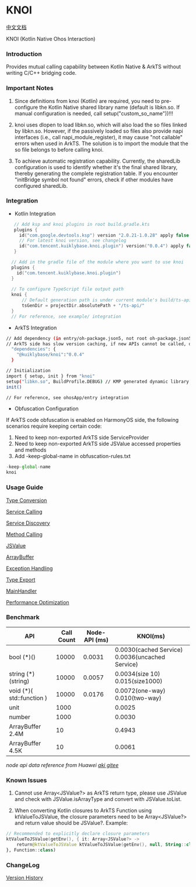 # KNOI

[中文文档](./README-zh.md)

KNOI (Kotlin Native Ohos Interaction)

### Introduction

Provides mutual calling capability between Kotlin Native & ArkTS without writing C/C++ bridging code.

### Important Notes

1. Since definitions from knoi (Kotlin) are required, you need to pre-configure the Kotlin Native shared library name (default is libkn.so. If manual configuration is needed, call setup("custom_so_name"))!!!

2. knoi uses dlopen to load libkn.so, which will also load the so files linked by libkn.so. However, if the passively loaded so files also provide napi interfaces (i.e., call napi_module_register), it may cause "not callable" errors when used in ArkTS. The solution is to import the module that the so file belongs to before calling knoi.

3. To achieve automatic registration capability. Currently, the sharedLib configuration is used to identify whether it's the final shared library, thereby generating the complete registration table. If you encounter "initBridge symbol not found" errors, check if other modules have configured sharedLib.

### Integration

- Kotlin Integration
```kotlin
   // Add ksp and knoi plugins in root build.gradle.kts
   plugins {
     id("com.google.devtools.ksp") version "2.0.21-1.0.28" apply false 
     // For latest knoi version, see changelog
     id("com.tencent.kuiklybase.knoi.plugin") version("0.0.4") apply false
   }

  // Add in the gradle file of the module where you want to use knoi
  plugins {
    id("com.tencent.kuiklybase.knoi.plugin")
  }
  
  // To configure TypeScript file output path
  knoi {
      // Default generation path is under current module's build/ts-api/
      tsGenDir = projectDir.absolutePath + "/ts-api/"
  }
  // For reference, see example/ integration
```

- ArkTS Integration

```bash
// Add dependency (in entry/oh-package.json5, not root oh-package.json5)
// ArkTS side has slow version caching, if new APIs cannot be called, directly use latest version
  "dependencies": {
    "@kuiklybase/knoi":"0.0.4"
  }

// Initialization
import { setup, init } from "knoi"
setup("libkn.so", BuildProfile.DEBUG) // KMP generated dynamic library name
init()

// For reference, see ohosApp/entry integration
```

- Obfuscation Configuration

If ArkTS code obfuscation is enabled on HarmonyOS side, the following scenarios require keeping certain code:

1. Need to keep non-exported ArkTS side ServiceProvider
2. Need to keep non-exported ArkTS side JSValue accessed properties and methods
3. Add -keep-global-name in obfuscation-rules.txt

```JavaScript
-keep-global-name
knoi
```

### Usage Guide

[Type Conversion](./docs/types.md)

[Service Calling](./docs/service.md)

[Service Discovery](./docs/serviceDiscover-en.md)

[Method Calling](./docs/function-en.md)

[JSValue](./docs/jsvalue-en.md)

[ArrayBuffer](./docs/arraybuffer-en.md)

[Exception Handling](./docs/execption-en.md)

[Type Export](./docs/declare-en.md)

[MainHandler](./docs/handler-en.md)

[Performance Optimization](./docs/pref-en.md)

### Benchmark

|API|Call Count|Node-API (ms)|KNOI(ms)
|--|--|--|--|
bool (*)()|10000|0.0031|0.0030(cached Service) 0.0036(uncached Service)
string (*)(string)|10000|0.0057|0.0034(size 10) 0.015(size1000)
void (*)( std::function )|10000|0.0176|0.0072(one-way) 0.010(two-way)
unit|1000||0.0025
number|1000||0.0030
ArrayBuffer 2.4M|10||0.4943
ArrayBuffer 4.5K|10||0.0061

*node api data reference from Huawei [aki gitee](https://gitee.com/openharmony-sig/aki/tree/master)*

### Known Issues

1. Cannot use Array<JSValue?> as ArkTS return type, please use JSValue and check with JSValue.isArrayType and convert with JSValue.toList.

2. When converting Kotlin closures to ArkTS Function using ktValueToJSValue, the closure parameters need to be Array<JSValue?> and return value should be JSValue?. Example:

```Kotlin
// Recommended to explicitly declare closure parameters
ktValueToJSValue(getEnv(), { it: Array<JSValue?> ->
    return@ktValueToJSValue ktValueToJSValue(getEnv(), null, String::class)
}, Function::class)
```

### ChangeLog

[Version History](./docs/changelog.md)